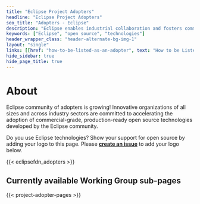 ```yaml
---
title: "Eclipse Project Adopters"
headline: "Eclipse Project Adopters"
seo_title: "Adopters - Eclipse"
description: "Eclipse enables industrial collaboration and fosters commercial adoption of open source technologies across industry sectors."
keywords: ["Eclipse", "open source", "technologies"]
header_wrapper_class: "header-alternate-bg-img-1"
layout: "single"
links: [[href: "how-to-be-listed-as-an-adopter", text: "How to be Listed as an Adopter"]]
hide_sidebar: true
hide_page_title: true
---
```


# About

Eclipse community of adopters is growing! Innovative organizations of all sizes and across industry sectors are committed to accelerating the adoption of commercial-grade, production-ready open source technologies developed by the Eclipse community.  

Do you use Eclipse technologies? Show your support for open source by adding your logo to this page. Please **[create an issue](https://github.com/EclipseFdn/eclipsefdn-project-adopters/issues/new?template=adopter_request.md)** to add your logo below.

<!-- {{< page-adopters >}} -->
{{< eclipsefdn_adopters >}}

## Currently available Working Group sub-pages

{{< project-adopter-pages >}}
